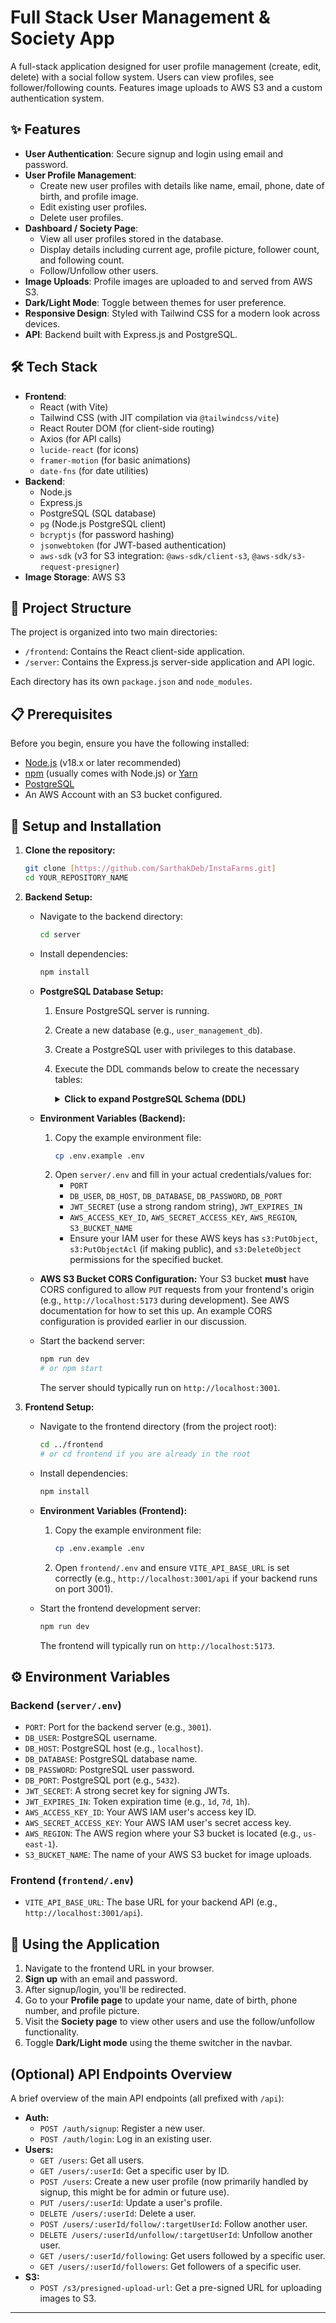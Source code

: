 # Full Stack User Management & Society App

A full-stack application designed for user profile management (create, edit, delete) with a social follow system. Users can view profiles, see follower/following counts. Features image uploads to AWS S3 and a custom authentication system.

## ✨ Features

* **User Authentication**: Secure signup and login using email and password.
* **User Profile Management**:
    * Create new user profiles with details like name, email, phone, date of birth, and profile image.
    * Edit existing user profiles.
    * Delete user profiles.
* **Dashboard / Society Page**:
    * View all user profiles stored in the database.
    * Display details including current age, profile picture, follower count, and following count.
    * Follow/Unfollow other users.
* **Image Uploads**: Profile images are uploaded to and served from AWS S3.
* **Dark/Light Mode**: Toggle between themes for user preference.
* **Responsive Design**: Styled with Tailwind CSS for a modern look across devices.
* **API**: Backend built with Express.js and PostgreSQL.

## 🛠️ Tech Stack

* **Frontend**:
    * React (with Vite)
    * Tailwind CSS (with JIT compilation via `@tailwindcss/vite`)
    * React Router DOM (for client-side routing)
    * Axios (for API calls)
    * `lucide-react` (for icons)
    * `framer-motion` (for basic animations)
    * `date-fns` (for date utilities)
* **Backend**:
    * Node.js
    * Express.js
    * PostgreSQL (SQL database)
    * `pg` (Node.js PostgreSQL client)
    * `bcryptjs` (for password hashing)
    * `jsonwebtoken` (for JWT-based authentication)
    * `aws-sdk` (v3 for S3 integration: `@aws-sdk/client-s3`, `@aws-sdk/s3-request-presigner`)
* **Image Storage**: AWS S3

## 📂 Project Structure

The project is organized into two main directories:

* `/frontend`: Contains the React client-side application.
* `/server`: Contains the Express.js server-side application and API logic.

Each directory has its own `package.json` and `node_modules`.

## 📋 Prerequisites

Before you begin, ensure you have the following installed:

* [Node.js](https://nodejs.org/) (v18.x or later recommended)
* [npm](https://www.npmjs.com/) (usually comes with Node.js) or [Yarn](https://yarnpkg.com/)
* [PostgreSQL](https://www.postgresql.org/download/)
* An AWS Account with an S3 bucket configured.

## 🚀 Setup and Installation

1.  **Clone the repository:**
    ```bash
    git clone [https://github.com/SarthakDeb/InstaFarms.git]
    cd YOUR_REPOSITORY_NAME
    ```

2.  **Backend Setup:**
    * Navigate to the backend directory:
        ```bash
        cd server
        ```
    * Install dependencies:
        ```bash
        npm install
        ```
    * **PostgreSQL Database Setup:**
        1.  Ensure PostgreSQL server is running.
        2.  Create a new database (e.g., `user_management_db`).
        3.  Create a PostgreSQL user with privileges to this database.
        4.  Execute the DDL commands below to create the necessary tables:
            <details>
            <summary><strong>Click to expand PostgreSQL Schema (DDL)</strong></summary>

            ```sql
            -- Table: users
            CREATE TABLE IF NOT EXISTS users (
                id SERIAL PRIMARY KEY,
                name VARCHAR(255), -- Made nullable for initial signup
                email VARCHAR(255) UNIQUE NOT NULL,
                password VARCHAR(255), -- For hashed passwords
                phone VARCHAR(20),
                date_of_birth DATE,
                profile_image_url TEXT, -- Stores the URL from S3
                created_at TIMESTAMPTZ DEFAULT CURRENT_TIMESTAMP,
                updated_at TIMESTAMPTZ DEFAULT CURRENT_TIMESTAMP
            );

            -- Table: followers
            CREATE TABLE IF NOT EXISTS followers (
                follower_id INTEGER NOT NULL,
                following_id INTEGER NOT NULL,
                created_at TIMESTAMPTZ DEFAULT CURRENT_TIMESTAMP,
                PRIMARY KEY (follower_id, following_id),
                CONSTRAINT fk_follower
                    FOREIGN KEY(follower_id)
                    REFERENCES users(id)
                    ON DELETE CASCADE,
                CONSTRAINT fk_following
                    FOREIGN KEY(following_id)
                    REFERENCES users(id)
                    ON DELETE CASCADE
            );

            -- Trigger to automatically update the updated_at timestamp on users table
            CREATE OR REPLACE FUNCTION trigger_set_timestamp()
            RETURNS TRIGGER AS $$
            BEGIN
              NEW.updated_at = NOW();
              RETURN NEW;
            END;
            $$ LANGUAGE plpgsql;

            CREATE TRIGGER set_users_updated_at
            BEFORE UPDATE ON users
            FOR EACH ROW
            EXECUTE FUNCTION trigger_set_timestamp();

            -- Indexes for better performance
            CREATE INDEX IF NOT EXISTS idx_users_email ON users(email);
            CREATE INDEX IF NOT EXISTS idx_followers_follower_id ON followers(follower_id);
            CREATE INDEX IF NOT EXISTS idx_followers_following_id ON followers(following_id);
            ```
            </details>

    * **Environment Variables (Backend):**
        1.  Copy the example environment file:
            ```bash
            cp .env.example .env
            ```
        2.  Open `server/.env` and fill in your actual credentials/values for:
            * `PORT`
            * `DB_USER`, `DB_HOST`, `DB_DATABASE`, `DB_PASSWORD`, `DB_PORT`
            * `JWT_SECRET` (use a strong random string), `JWT_EXPIRES_IN`
            * `AWS_ACCESS_KEY_ID`, `AWS_SECRET_ACCESS_KEY`, `AWS_REGION`, `S3_BUCKET_NAME`
            * Ensure your IAM user for these AWS keys has `s3:PutObject`, `s3:PutObjectAcl` (if making public), and `s3:DeleteObject` permissions for the specified bucket.

    * **AWS S3 Bucket CORS Configuration:**
        Your S3 bucket **must** have CORS configured to allow `PUT` requests from your frontend's origin (e.g., `http://localhost:5173` during development). See AWS documentation for how to set this up. An example CORS configuration is provided earlier in our discussion.

    * Start the backend server:
        ```bash
        npm run dev
        # or npm start
        ```
        The server should typically run on `http://localhost:3001`.

3.  **Frontend Setup:**
    * Navigate to the frontend directory (from the project root):
        ```bash
        cd ../frontend
        # or cd frontend if you are already in the root
        ```
    * Install dependencies:
        ```bash
        npm install
        ```
    * **Environment Variables (Frontend):**
        1.  Copy the example environment file:
            ```bash
            cp .env.example .env
            ```
        2.  Open `frontend/.env` and ensure `VITE_API_BASE_URL` is set correctly (e.g., `http://localhost:3001/api` if your backend runs on port 3001).

    * Start the frontend development server:
        ```bash
        npm run dev
        ```
        The frontend will typically run on `http://localhost:5173`.

## ⚙️ Environment Variables

### Backend (`server/.env`)

* `PORT`: Port for the backend server (e.g., `3001`).
* `DB_USER`: PostgreSQL username.
* `DB_HOST`: PostgreSQL host (e.g., `localhost`).
* `DB_DATABASE`: PostgreSQL database name.
* `DB_PASSWORD`: PostgreSQL user password.
* `DB_PORT`: PostgreSQL port (e.g., `5432`).
* `JWT_SECRET`: A strong secret key for signing JWTs.
* `JWT_EXPIRES_IN`: Token expiration time (e.g., `1d`, `7d`, `1h`).
* `AWS_ACCESS_KEY_ID`: Your AWS IAM user's access key ID.
* `AWS_SECRET_ACCESS_KEY`: Your AWS IAM user's secret access key.
* `AWS_REGION`: The AWS region where your S3 bucket is located (e.g., `us-east-1`).
* `S3_BUCKET_NAME`: The name of your AWS S3 bucket for image uploads.

### Frontend (`frontend/.env`)

* `VITE_API_BASE_URL`: The base URL for your backend API (e.g., `http://localhost:3001/api`).

## 🎨 Using the Application

1.  Navigate to the frontend URL in your browser.
2.  **Sign up** with an email and password.
3.  After signup/login, you'll be redirected.
4.  Go to your **Profile page** to update your name, date of birth, phone number, and profile picture.
5.  Visit the **Society page** to view other users and use the follow/unfollow functionality.
6.  Toggle **Dark/Light mode** using the theme switcher in the navbar.

## (Optional) API Endpoints Overview

A brief overview of the main API endpoints (all prefixed with `/api`):

* **Auth:**
    * `POST /auth/signup`: Register a new user.
    * `POST /auth/login`: Log in an existing user.
* **Users:**
    * `GET /users`: Get all users.
    * `GET /users/:userId`: Get a specific user by ID.
    * `POST /users`: Create a new user profile (now primarily handled by signup, this might be for admin or future use).
    * `PUT /users/:userId`: Update a user's profile.
    * `DELETE /users/:userId`: Delete a user.
    * `POST /users/:userId/follow/:targetUserId`: Follow another user.
    * `DELETE /users/:userId/unfollow/:targetUserId`: Unfollow another user.
    * `GET /users/:userId/following`: Get users followed by a specific user.
    * `GET /users/:userId/followers`: Get followers of a specific user.
* **S3:**
    * `POST /s3/presigned-upload-url`: Get a pre-signed URL for uploading images to S3.

---
